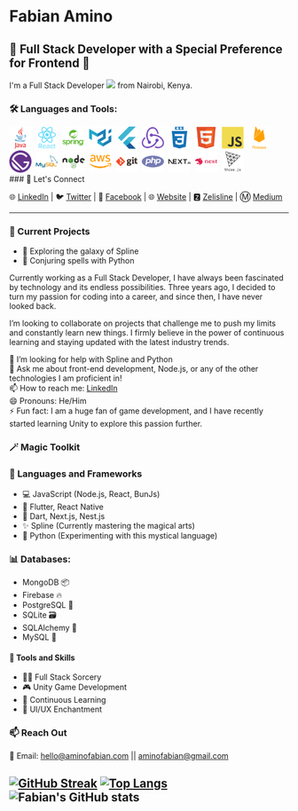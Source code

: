 # Fabian Amino     <img src="https://komarev.com/ghpvc/?username=aminofabian&style=flat-square&color=blue" alt=""/>

## 🚀 Full Stack Developer with a Special Preference for Frontend 🎨

I'm a Full Stack Developer <img src="https://media.giphy.com/media/WUlplcMpOCEmTGBtBW/giphy.gif" width="30"> from Nairobi, Kenya.
### :hammer_and_wrench: Languages and Tools:

<div>
  <img src="https://github.com/devicons/devicon/blob/master/icons/java/java-original-wordmark.svg" title="Java" alt="Java" width="40" height="40"/>&nbsp;
  <img src="https://github.com/devicons/devicon/blob/master/icons/react/react-original-wordmark.svg" title="React" alt="React" width="40" height="40"/>&nbsp;
  <img src="https://github.com/devicons/devicon/blob/master/icons/spring/spring-original-wordmark.svg" title="Spring" alt="Spring" width="40" height="40"/>&nbsp;
  <img src="https://github.com/devicons/devicon/blob/master/icons/materialui/materialui-original.svg" title="Material UI" alt="Material UI" width="40" height="40"/>&nbsp;
  <img src="https://github.com/devicons/devicon/blob/master/icons/flutter/flutter-original.svg" title="Flutter" alt="Flutter" width="40" height="40"/>&nbsp;
  <img src="https://github.com/devicons/devicon/blob/master/icons/redux/redux-original.svg" title="Redux" alt="Redux " width="40" height="40"/>&nbsp;
  <img src="https://github.com/devicons/devicon/blob/master/icons/css3/css3-plain-wordmark.svg"  title="CSS3" alt="CSS" width="40" height="40"/>&nbsp;
  <img src="https://github.com/devicons/devicon/blob/master/icons/html5/html5-original.svg" title="HTML5" alt="HTML" width="40" height="40"/>&nbsp;
  <img src="https://github.com/devicons/devicon/blob/master/icons/javascript/javascript-original.svg" title="JavaScript" alt="JavaScript" width="40" height="40"/>&nbsp;
  <img src="https://github.com/devicons/devicon/blob/master/icons/firebase/firebase-plain-wordmark.svg" title="Firebase" alt="Firebase" width="40" height="40"/>&nbsp;
  <img src="https://github.com/devicons/devicon/blob/master/icons/gatsby/gatsby-original.svg" title="Gatsby"  alt="Gatsby" width="40" height="40"/>&nbsp;
  <img src="https://github.com/devicons/devicon/blob/master/icons/mysql/mysql-original-wordmark.svg" title="MySQL"  alt="MySQL" width="40" height="40"/>&nbsp;
  <img src="https://github.com/devicons/devicon/blob/master/icons/nodejs/nodejs-original-wordmark.svg" title="NodeJS" alt="NodeJS" width="40" height="40"/>&nbsp;
  <img src="https://github.com/devicons/devicon/blob/master/icons/amazonwebservices/amazonwebservices-plain-wordmark.svg" title="AWS" alt="AWS" width="40" height="40"/>&nbsp;
  <img src="https://github.com/devicons/devicon/blob/master/icons/git/git-original-wordmark.svg" title="Git" alt="Git" width="40" height="40"/>&nbsp;
  <img src="https://github.com/devicons/devicon/blob/master/icons/php/php-plain.svg" title="PHP" alt="PHP" width="40" height="40"/>&nbsp;
  <img src="https://github.com/devicons/devicon/blob/master/icons/nextjs/nextjs-original-wordmark.svg" title="Next.js" alt="Next.js" width="40" height="40"/>&nbsp;
  <img src="https://github.com/devicons/devicon/blob/master/icons/nestjs/nestjs-plain-wordmark.svg" title="NestJS" alt="NestJS" width="40" height="40"/>&nbsp;
  <img src="https://github.com/devicons/devicon/blob/master/icons/threejs/threejs-original-wordmark.svg" title="Three.js" alt="Three.js" width="40" height="40"/>
</div>
### 💬 Let's Connect

🌐 [LinkedIn](https://www.linkedin.com/in/fabian-amino-b6bba5253/) | 🐦 [Twitter](https://twitter.com/amino_fabian) | 📘 [Facebook](https://www.facebook.com/aminofabian) | 🌐 [Website](https://www.aminofabian.com/) | 🆉  [Zelisline](https://www.zelisline.co.ke/) | Ⓜ [Medium](https://www.medium.com/@aminofabian/)

---

### 🤖 Current Projects

- 🌌 Exploring the galaxy of Spline
- 🐍 Conjuring spells with Python

Currently working as a Full Stack Developer, I have always been fascinated by technology and its endless possibilities. Three years ago, I decided to turn my passion for coding into a career, and since then, I have never looked back.

I’m looking to collaborate on projects that challenge me to push my limits and constantly learn new things. I firmly believe in the power of continuous learning and staying updated with the latest industry trends.

🤔 I’m looking for help with Spline and Python  
💬 Ask me about front-end development, Node.js, or any of the other technologies I am proficient in!  
📫 How to reach me: [LinkedIn](https://www.linkedin.com/in/fabian-amino-b6bba5253/)  
😄 Pronouns: He/Him  
⚡ Fun fact: I am a huge fan of game development, and I have recently started learning Unity to explore this passion further.

 ### 🪄 Magic Toolkit

### 🧾 Languages and Frameworks

- 💻 JavaScript (Node.js, React, BunJs)
- 📱 Flutter, React Native
- 🎨 Dart, Next.js, Nest.js
- ✨ Spline (Currently mastering the magical arts)
- 🐍 Python (Experimenting with this mystical language)
### 📊 Databases:
- MongoDB 📦
- Firebase 🔥
- PostgreSQL 🐘
- SQLite 🗃️
- SQLAlchemy  🐍
- MySQL 🧾
  
#### 🐘 Tools and Skills
- 🧙‍♂️ Full Stack Sorcery
- 🎮 Unity Game Development
- 🚀 Continuous Learning
- 📐 UI/UX Enchantment
### 📫 Reach Out

📧 Email: hello@aminofabian.com || aminofabian@gmail.com
  
 [![GitHub Streak](http://github-readme-streak-stats.herokuapp.com?user=aminofabian&theme=dark&background=000000)](https://git.io/streak-stats)   [![Top Langs](https://github-readme-stats.vercel.app/api/top-langs/?username=aminofabian&layout=compact&theme=vision-friendly-dark)](https://github.com/aminofabian/github-readme-stats)  ![Fabian's GitHub stats](https://github-readme-stats.vercel.app/api?username=aminofabian&show_icons=true&theme=transparent)                                   
---
